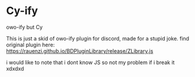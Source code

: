 # Cy-ify
owo-ify but Cy


This is just a skid of owo-ify plugin for discord, made for a stupid joke.
find original plugin here: https://rauenzi.github.io/BDPluginLibrary/release/ZLibrary.js

i would like to note that i dont know JS so not my problem if i break it xdxdxd
